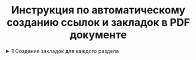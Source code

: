 <h1 align="center">Инструкция по автоматическому созданию ссылок и закладок в PDF документе</h1>

  <details>
  <p>
    <summary>
      <b>1</b> Создание закладок для каждого раздела
    </summary>
    <b>1.1</b> Первым делом создаём адекватный стиль заголовка. Переходим во вкладку "Главная". В разделе стили нажимаем 
    <b>1.2</b> Выделите текст заголовка "Состав проектной документации" и перейдите в меню "Вставка">"Закладка".
    <b>1.3</b> Введите уникальное имя для закладки.
  </p>
</details>
